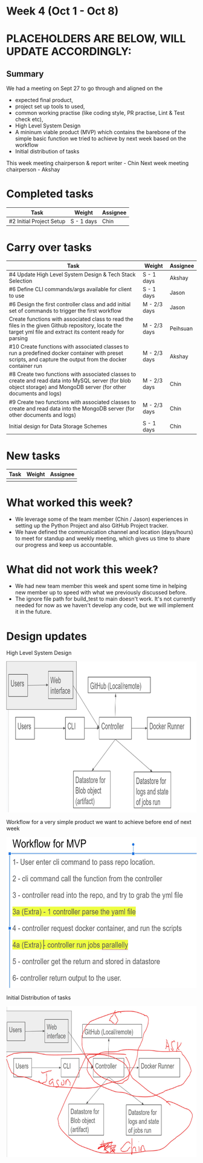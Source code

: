 # Week 4 (Oct 1 - Oct 8)

# PLACEHOLDERS ARE BELOW, WILL UPDATE ACCORDINGLY:

## Summary

We had a meeting on Sept 27 to go through and aligned on the

- expected final product,
- project set up tools to used,
- common working practise (like coding style, PR practise, Lint & Test check etc),
- High Level System Design
- A mininum viable product (MVP) which contains the barebone of the simple basic function we tried to achieve by next week based on the workflow
- Initial distribution of tasks

This week meeting chairperson & report writer - Chin
Next week meeting chairperson - Akshay

# Completed tasks

| Task                     | Weight     | Assignee |
| ------------------------ | ---------- | -------- |
| #2 Initial Project Setup | S - 1 days | Chin     |

# Carry over tasks

| Task                                                                                                                                                                  | Weight       | Assignee |
| --------------------------------------------------------------------------------------------------------------------------------------------------------------------- | ------------ | -------- |
| #4 Update High Level System Design & Tech Stack Selection                                                                                                             | S - 1 days   | Akshay   |
| #6 Define CLI commands/args available for client to use                                                                                                               | S - 1 days   | Jason    |
| #6 Design the first controller class and add initial set of commands to trigger the first workflow                                                                    | M - 2/3 days | Jason    |
| Create functions with associated class to read the files in the given Github repository, locate the target yml file and extract its content ready for parsing         | M - 2/3 days | Peihsuan |
| #10 Create functions with associated classes to run a predefined docker container with preset scripts, and capture the output from the docker container run           | M - 2/3 days | Akshay   |
| #8 Create two functions with associated classes to create and read data into MySQL server (for blob object storage) and MongoDB server (for other documents and logs) | M - 2/3 days | Chin     |
| #9 Create two functions with associated classes to create and read data into the MongoDB server (for other documents and logs)                                        | M - 2/3 days | Chin     |
| Initial design for Data Storage Schemes                                                                                                                               | S - 1 days   | Chin     |

# New tasks

| Task | Weight | Assignee |
| ---- | ------ | -------- |
|      |        |          |

# What worked this week?

- We leverage some of the team member (Chin / Jason) experiences in setting up the Python Project and also GitHub Project tracker.
- We have defined the communication channel and location (days/hours) to meet for standup and weekly meeting, which gives us time to share our progress and keep us accountable.

# What did not work this week?

- We had new team member this week and spent some time in helping new member up to speed with what we previously discussed before.
- The ignore file path for build_test to main doesn't work. It's not currently needed for now as we haven't develop any code, but we will implement it in the future.

# Design updates

High Level System Design

<img src="../../images/week3/high-level-system-design.JPG" alt="High Level System Design" width="600" height="400">

Workflow for a very simple product we want to achieve before end of next week

<img src="../../images/week3/mvp-work-flow.JPG" alt="Work flow for MVP this week" width="600" height="400">

Initial Distribution of tasks

<img src="../../images/week3/task_distribution.JPG" alt="Task Distribution this week" width="600" height="400">
